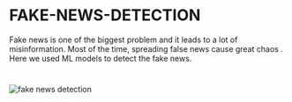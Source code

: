 # FAKE-NEWS-DETECTION
Fake news is one of the biggest problem and it leads to a lot of misinformation. Most of the time, spreading false news cause great chaos . Here we used ML models to detect the fake news.

#
![fake news detection](https://user-images.githubusercontent.com/102270819/217278819-152fc2dc-1882-4f39-929e-0c06b23716b9.jpg)
